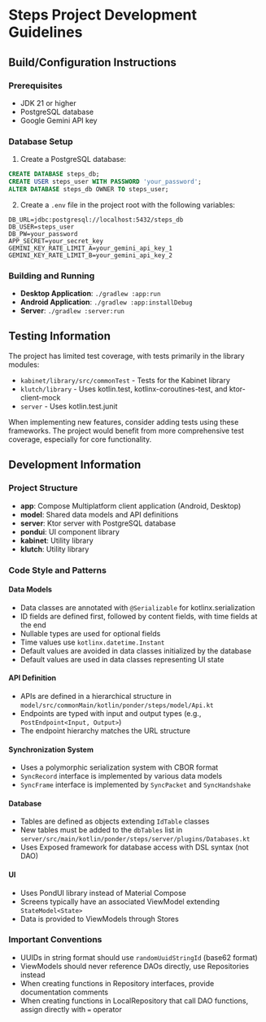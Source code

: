 # Steps Project Development Guidelines

## Build/Configuration Instructions

### Prerequisites
- JDK 21 or higher
- PostgreSQL database
- Google Gemini API key

### Database Setup
1. Create a PostgreSQL database:
```sql
CREATE DATABASE steps_db;
CREATE USER steps_user WITH PASSWORD 'your_password';
ALTER DATABASE steps_db OWNER TO steps_user;
```

2. Create a `.env` file in the project root with the following variables:
```
DB_URL=jdbc:postgresql://localhost:5432/steps_db
DB_USER=steps_user
DB_PW=your_password
APP_SECRET=your_secret_key
GEMINI_KEY_RATE_LIMIT_A=your_gemini_api_key_1
GEMINI_KEY_RATE_LIMIT_B=your_gemini_api_key_2
```

### Building and Running
- **Desktop Application**: `./gradlew :app:run`
- **Android Application**: `./gradlew :app:installDebug`
- **Server**: `./gradlew :server:run`

## Testing Information

The project has limited test coverage, with tests primarily in the library modules:
- `kabinet/library/src/commonTest` - Tests for the Kabinet library
- `klutch/library` - Uses kotlin.test, kotlinx-coroutines-test, and ktor-client-mock
- `server` - Uses kotlin.test.junit

When implementing new features, consider adding tests using these frameworks. The project would benefit from more comprehensive test coverage, especially for core functionality.

## Development Information

### Project Structure
- **app**: Compose Multiplatform client application (Android, Desktop)
- **model**: Shared data models and API definitions
- **server**: Ktor server with PostgreSQL database
- **pondui**: UI component library
- **kabinet**: Utility library
- **klutch**: Utility library

### Code Style and Patterns

#### Data Models
- Data classes are annotated with `@Serializable` for kotlinx.serialization
- ID fields are defined first, followed by content fields, with time fields at the end
- Nullable types are used for optional fields
- Time values use `kotlinx.datetime.Instant`
- Default values are avoided in data classes initialized by the database
- Default values are used in data classes representing UI state

#### API Definition
- APIs are defined in a hierarchical structure in `model/src/commonMain/kotlin/ponder/steps/model/Api.kt`
- Endpoints are typed with input and output types (e.g., `PostEndpoint<Input, Output>`)
- The endpoint hierarchy matches the URL structure

#### Synchronization System
- Uses a polymorphic serialization system with CBOR format
- `SyncRecord` interface is implemented by various data models
- `SyncFrame` interface is implemented by `SyncPacket` and `SyncHandshake`

#### Database
- Tables are defined as objects extending `IdTable` classes
- New tables must be added to the `dbTables` list in `server/src/main/kotlin/ponder/steps/server/plugins/Databases.kt`
- Uses Exposed framework for database access with DSL syntax (not DAO)

#### UI
- Uses PondUI library instead of Material Compose
- Screens typically have an associated ViewModel extending `StateModel<State>`
- Data is provided to ViewModels through Stores

### Important Conventions
- UUIDs in string format should use `randomUuidStringId` (base62 format)
- ViewModels should never reference DAOs directly, use Repositories instead
- When creating functions in Repository interfaces, provide documentation comments
- When creating functions in LocalRepository that call DAO functions, assign directly with `=` operator